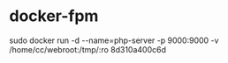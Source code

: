 # docker-fpm
sudo docker run -d --name=php-server -p 9000:9000 -v /home/cc/webroot:/tmp/:ro 8d310a400c6d
